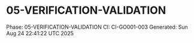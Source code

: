 # 05-VERIFICATION-VALIDATION
Phase: 05-VERIFICATION-VALIDATION
CI: CI-GO001-003
Generated: Sun Aug 24 22:41:22 UTC 2025
